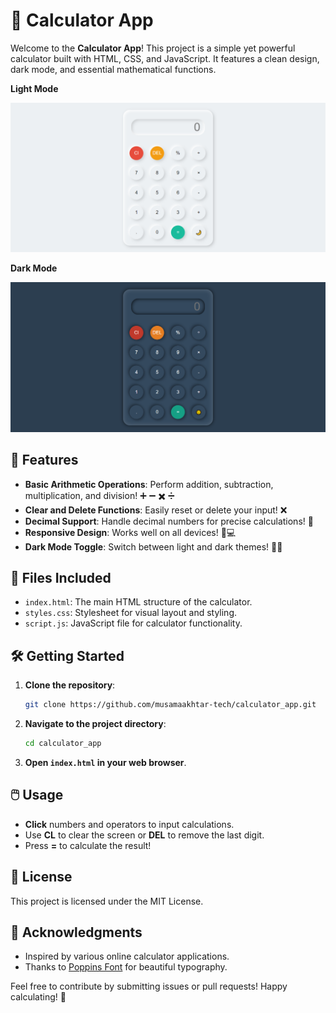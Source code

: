 # 🧮 Calculator App

Welcome to the **Calculator App**! This project is a simple yet powerful calculator built with HTML, CSS, and JavaScript. It features a clean design, dark mode, and essential mathematical functions. 

<b>Light Mode</b>
<p align="center">
  <kbd>
    <img src="https://github.com/musamaakhtar-tech/Calculator_App/blob/main/Calculator_App_Light.png" alt="Calculator App Light Mode Demo">
  </kbd>
</p>

<b>Dark Mode</b>
<p align="center">
  <kbd>
    <img src="https://github.com/musamaakhtar-tech/Calculator_App/blob/main/Calculator_App_Dark.png" alt="Calculator App Dark Mode Demo">
  </kbd>
</p>

## 🚀 Features

- **Basic Arithmetic Operations**: Perform addition, subtraction, multiplication, and division! ➕ ➖ ✖️ ➗
- **Clear and Delete Functions**: Easily reset or delete your input! ❌
- **Decimal Support**: Handle decimal numbers for precise calculations! 🔢
- **Responsive Design**: Works well on all devices! 📱💻
- **Dark Mode Toggle**: Switch between light and dark themes! 🌙🌞

## 📁 Files Included

- `index.html`: The main HTML structure of the calculator.
- `styles.css`: Stylesheet for visual layout and styling.
- `script.js`: JavaScript file for calculator functionality.

## 🛠️ Getting Started

1. **Clone the repository**:

   ```bash
   git clone https://github.com/musamaakhtar-tech/calculator_app.git
   ```

2. **Navigate to the project directory**:

   ```bash
   cd calculator_app
   ```

3. **Open `index.html` in your web browser**.

## 🖱️ Usage

- **Click** numbers and operators to input calculations. 
- Use **CL** to clear the screen or **DEL** to remove the last digit.
- Press **=** to calculate the result! 

## 📜 License

This project is licensed under the MIT License.

## 🙌 Acknowledgments

- Inspired by various online calculator applications.
- Thanks to [Poppins Font](https://fonts.google.com/specimen/Poppins) for beautiful typography.

Feel free to contribute by submitting issues or pull requests! Happy calculating! 🎉

